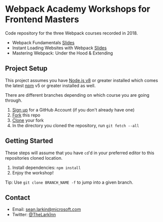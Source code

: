 # Webpack Academy Workshops for Frontend Masters
Code repository for the three Webpack courses recorded in 2018.

- Webpack Fundamentals
[Slides](https://docs.google.com/presentation/d/1hFtMCMo62DgOIc-9OwgaVwPZHwv1cgMELArHcMbXlSI/edit#slide=id.g15e96ef847_0_0)
- Instant Loading Websites with Webpack
[Slides](https://docs.google.com/presentation/d/1FW3GT9Ww1S6SEGu8HAO5eRZUFggfVuFE2ievNCDWVDo/edit?usp=sharing)
- Mastering Webpack: Under the Hood & Extending

## Project Setup

This project assumes you have [Node.js v8](http://nodejs.org/) or greater installed which comes
the latest [npm](https://www.npmjs.com/) v5 or greater installed as well.

There are different branches depending on which course you are going through.

1. [Sign up](https://github.com/join) for a GitHub Account (if you don't already have one)
2. [Fork](https://help.github.com/articles/fork-a-repo/) this repo
3. [Clone](https://help.github.com/articles/cloning-a-repository/) your fork
4. In the directory you cloned the repository, run `git fetch --all`

## Getting Started
These steps will assume that you have `cd`'d in your preferred editor to this repositories cloned location.

1. Install dependencies: `npm install`
2. Enjoy the workshop!

Tip: Use `git clone BRANCH_NAME -f` to jump into a given branch.

## Contact
* Email: sean.larkin@microsoft.com
* Twitter: [@TheLarkInn](https://twitter.com/thelarkinn)